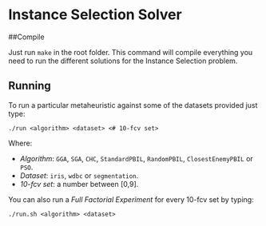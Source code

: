 Instance Selection Solver
=========================

##Compile

Just run `make` in the root folder. This command will compile everything you need to run the different solutions for the Instance Selection problem.

## Running

To run a particular metaheuristic against some of the datasets provided just type:

	./run <algorithm> <dataset> <# 10-fcv set>

Where:

- *Algorithm*: `GGA`, `SGA`, `CHC`, `StandardPBIL`, `RandomPBIL`, `ClosestEnemyPBIL` or `PSO`.
- *Dataset*: `iris`, `wdbc` or `segmentation`.
- *10-fcv set*: a number between [0,9].

You can also run a _Full Factorial Experiment_ for every 10-fcv set by typing:

	./run.sh <algorithm> <dataset>
